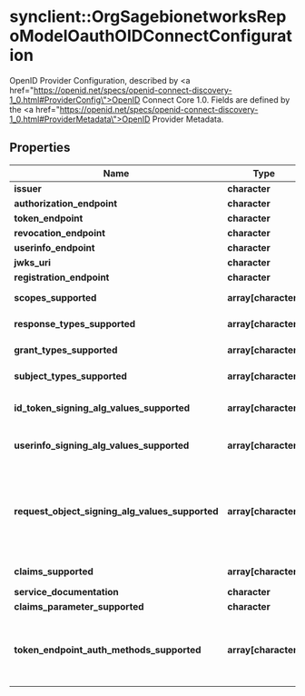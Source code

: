 # synclient::OrgSagebionetworksRepoModelOauthOIDConnectConfiguration

OpenID Provider Configuration, described by <a href=\"https://openid.net/specs/openid-connect-discovery-1_0.html#ProviderConfig\">OpenID Connect Core 1.0</a>. Fields are defined by the <a href=\"https://openid.net/specs/openid-connect-discovery-1_0.html#ProviderMetadata\">OpenID Provider Metadata</a>.

## Properties
Name | Type | Description | Notes
------------ | ------------- | ------------- | -------------
**issuer** | **character** |  | [optional] 
**authorization_endpoint** | **character** |  | [optional] 
**token_endpoint** | **character** |  | [optional] 
**revocation_endpoint** | **character** |  | [optional] 
**userinfo_endpoint** | **character** |  | [optional] 
**jwks_uri** | **character** |  | [optional] 
**registration_endpoint** | **character** |  | [optional] 
**scopes_supported** | **array[character]** | List of the OAuth 2.0 scope values that Synapse supports. | [optional] 
**response_types_supported** | **array[character]** | List of the OAuth 2.0 response types that Synapse supports. | [optional] 
**grant_types_supported** | **array[character]** | List of the OAuth 2.0 grant types that Synapse supports. | [optional] 
**subject_types_supported** | **array[character]** | List of the subject identified types that Synapse supports. | [optional] 
**id_token_signing_alg_values_supported** | **array[character]** | List of the JWS signing algorithms (alg values) supported by Synapse for the ID Token to encode the Claims in a JWT | [optional] 
**userinfo_signing_alg_values_supported** | **array[character]** | List of the JWS signing algorithms (alg values) supported by the UserInfo Endpoint to encode the Claims in a JWT | [optional] 
**request_object_signing_alg_values_supported** | **array[character]** | List of signing algorithms supported for signing request objects, or &#39;[\&quot;none\&quot;]&#39; if passing by &#39;request&#39; parameter is unsupported.  See &lt;a href&#x3D;\&quot;https://openid.net/specs/openid-connect-core-1_0.html#RequestObject\&quot;&gt;OpenID Connect Core 1.0&lt;/a&gt; | [optional] 
**claims_supported** | **array[character]** | List of the Claim Names of the Claims that the Synapse MAY be able to supply values for. | [optional] 
**service_documentation** | **character** |  | [optional] 
**claims_parameter_supported** | **character** |  | [optional] 
**token_endpoint_auth_methods_supported** | **array[character]** | a list of Client Authentication methods supported by Synapse&#39;s Token Endpoint.  See &lt;a href&#x3D;\&quot;https://openid.net/specs/openid-connect-core-1_0.html#ClientAuthentication\&quot;&gt;OpenID Connect Core 1.0 Client Authentication&lt;/a&gt; | [optional] 


